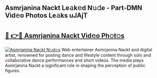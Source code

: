 ## Asmrjanina Nackt Le𝚊k𝚎d N𝚞𝚍e - Part-DMN Vid𝚎o Photos Le𝚊ks uJAjT

# <h2><a href="http://fbap8ok.evod.top/?m=Asmrjanina+Nackt">🔗 👉🔴 Asmrjanina Nackt Vid𝚎o Ph𝚘t𝚘s</a></h2>

[![Asmrjanina Nackt N𝚞d𝚎s](https://i.imgur.com/8V9OHl7.gif)](http://fbap8ok.evod.top/?m=Asmrjanina+Nackt)
Web entertainer Asmrjanina Nackt and digital artist, renowned for posting dance and lifestyle content through solo and collaborative dance performances and short videos. The media plays Asmrjanina Nackt a significant role in shaping the perception of public figures. 
